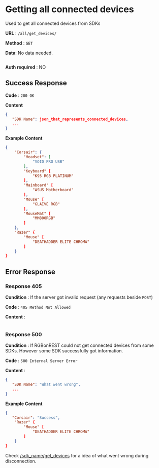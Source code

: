 # Getting all connected devices

Used to get all connected devices from SDKs

**URL** : `/all/get_devices/`

**Method** : `GET`

**Data**:  No data needed.
```
```

**Auth required** : NO
## Success Response

**Code** : `200 OK`

**Content**

```json
{
   "SDK Name": json_that_represents_connected_devices,
   ...
}
```

**Example Content**

```json
{
    "Corsair": {
        "Headset": [
            "VOID PRO USB"
        ],
        "Keyboard" [
            "K95 RGB PLATINUM"
        ],
        "Mainboard" [
            "ASUS Motherboard"
        ],
        "Mouse" [
            "GLAIVE RGB"
        ],
        "MouseMat" [
            "MM800RGB"
        ]
    },
    "Razer" {
        "Mouse" [
            "DEATHADDER ELITE CHROMA"
        ]
    }
}
```


## Error Response

### Response 405

**Condition** : If the server got invalid request (any requests beside `POST`)

**Code** : `405 Method Not Allowed`

**Content** :

```

```

### Response 500

**Condition** : If RGBonREST could not get connected devices from some SDKs. However some SDK successfully got information.

**Code** : `500 Internal Server Error`

**Content** :
```json
{
   "SDK Name": "What went wrong",
   ...
}
```
**Example Content**

```json
{
   "Corsair": "Success",
    "Razer" {
        "Mouse" [
            "DEATHADDER ELITE CHROMA"
        ]
    }
}
```
Check [/sdk_name/get_devices](https://github.com/gooday2die/RgbOnRest/tree/main/GitHub/api_docs/sdks/get_devices.md) for a idea of what went wrong during disconnection.